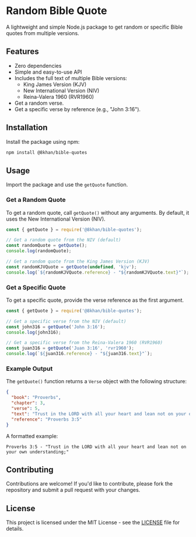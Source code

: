 # Random Bible Quote

A lightweight and simple Node.js package to get random or specific Bible quotes from multiple versions.

## Features

- Zero dependencies
- Simple and easy-to-use API
- Includes the full text of multiple Bible versions:
  - King James Version (KJV)
  - New International Version (NIV)
  - Reina-Valera 1960 (RVR1960)
- Get a random verse.
- Get a specific verse by reference (e.g., "John 3:16").

## Installation

Install the package using npm:

```bash
npm install @8khan/bible-quotes
```

## Usage

Import the package and use the `getQuote` function.

### Get a Random Quote

To get a random quote, call `getQuote()` without any arguments. By default, it uses the New International Version (NIV).

```javascript
const { getQuote } = require('@8khan/bible-quotes');

// Get a random quote from the NIV (default)
const randomQuote = getQuote();
console.log(randomQuote);

// Get a random quote from the King James Version (KJV)
const randomKJVQuote = getQuote(undefined, 'kjv');
console.log(`${randomKJVQuote.reference} - "${randomKJVQuote.text}"`);
```

### Get a Specific Quote

To get a specific quote, provide the verse reference as the first argument.

```javascript
const { getQuote } = require('@8khan/bible-quotes');

// Get a specific verse from the NIV (default)
const john316 = getQuote('John 3:16');
console.log(john316);

// Get a specific verse from the Reina-Valera 1960 (RVR1960)
const juan316 = getQuote('Juan 3:16', 'rvr1960');
console.log(`${juan316.reference} - "${juan316.text}"`);
```

### Example Output

The `getQuote()` function returns a `Verse` object with the following structure:

```json
{
  "book": "Proverbs",
  "chapter": 3,
  "verse": 5,
  "text": "Trust in the LORD with all your heart and lean not on your own understanding;",
  "reference": "Proverbs 3:5"
}
```

A formatted example:

```
Proverbs 3:5 - "Trust in the LORD with all your heart and lean not on your own understanding;"
```

## Contributing

Contributions are welcome! If you'd like to contribute, please fork the repository and submit a pull request with your changes.

## License

This project is licensed under the MIT License - see the [LICENSE](LICENSE) file for details.
